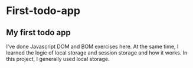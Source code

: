 # First-todo-app

## My first todo app

I've done Javascript DOM and BOM exercises here. At the same time, I learned the logic of local storage and session storage and how it works. In this project, I generally used local storage.
